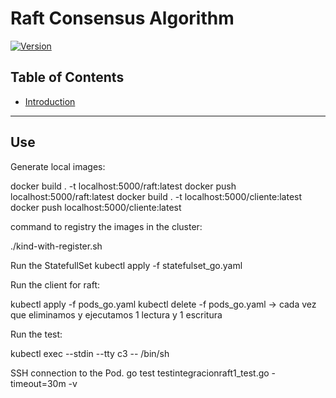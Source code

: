 # Raft Consensus Algorithm

[![Version](https://img.shields.io/badge/version-1.0.0-brightgreen.svg)](https://github.com/user/linda-project/releases)

## Table of Contents

- [Introduction](#introduction)

---

## Use

<!--- //#kind delete cluster
#generar la imagenes locales con los comandos 
 --->
Generate local images:

docker build . -t localhost:5000/raft:latest
docker push localhost:5000/raft:latest
docker build . -t localhost:5000/cliente:latest
docker push localhost:5000/cliente:latest
<!--- 
#borramos el cluster si estaba creado anteriormente kind delete cluster
lanzamos el comando para registrar el cluser con las imagenes locales
--->

command to registry the images in the cluster:

./kind-with-register.sh
<!---  lanzamos el statefulset -->
Run the StatefullSet
kubectl apply -f statefulset_go.yaml

<!--- #para lanzar el cliente una vez lanzado raft --->
Run the client for raft:

kubectl apply -f pods_go.yaml
kubectl delete -f pods_go.yaml -> cada vez que eliminamos y ejecutamos 1 lectura y 1 escritura

<!--- Para lanzar los test lanzamos el comando -->
Run the test:

kubectl exec --stdin --tty c3 -- /bin/sh
<!--- para acceder por ssh y accedemos al pod CUIDADO AL LANZAR LOS test por tiempo de resolucion dns puede tardar demasiado mejor ejecutar de 1 en 1 -->
SSH connection to the Pod.
go test testintegracionraft1_test.go -timeout=30m -v

